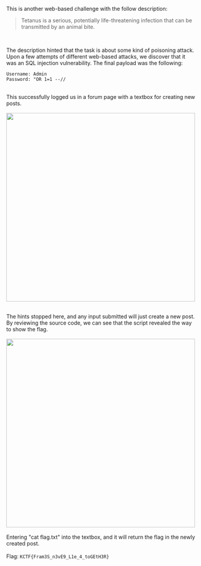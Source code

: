 This is another web-based challenge with the follow description:
> Tetanus is a serious, potentially life-threatening infection that can be transmitted by an animal bite.
<br>

The description hinted that the task is about some kind of poisoning attack. Upon a few attempts of different web-based attacks, we discover that it was an SQL injection vulnerability. The final payload was the following:
<br>
```
Username: Admin
Password: "OR 1=1 --//
```
<br>
This successfully logged us in a forum page with a textbox for creating new posts.
<br><br>
 <img src="https://github.com/michaelkhchan/CTF/assets/101359830/52ae7f0d-9770-4784-b37b-1348087a0f60" width=500>
<br><br>

The hints stopped here, and any input submitted will just create a new post. By reviewing the source code, we can see that the script revealed the way to show the flag.
<br><br>
 <img src="https://github.com/michaelkhchan/CTF/assets/101359830/c83da454-763b-4d52-9ca1-3ba2b9cc8aa4" width=500>
<br><br>
Entering "cat flag.txt" into the textbox, and it will return the flag in the newly created post.
<br><br>
Flag: `KCTF{Fram3S_n3vE9_L1e_4_toGEtH3R}`


